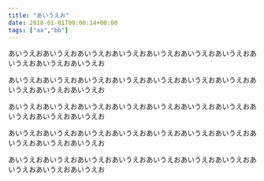```yaml
---
title: "あいうえお"
date: 2018-01-01T00:00:14+00:00
tags: ["aa","bb"]
---
```


あいうえおあいうえおあいうえおあいうえおあいうえおあいうえおあいうえおあいうえおあいうえおあいうえお

<!--more-->

あいうえおあいうえおあいうえおあいうえおあいうえおあいうえおあいうえおあいうえおあいうえおあいうえお

あいうえおあいうえおあいうえおあいうえおあいうえおあいうえおあいうえおあいうえおあいうえおあいうえお

あいうえおあいうえおあいうえおあいうえおあいうえおあいうえおあいうえおあいうえおあいうえおあいうえお

あいうえおあいうえおあいうえおあいうえおあいうえおあいうえおあいうえおあいうえおあいうえおあいうえお

